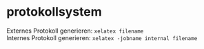 protokollsystem
===============

Externes Protokoll generieren: `xelatex filename`  
Internes Protokoll generieren: `xelatex -jobname internal filename`

